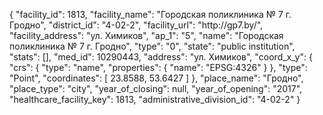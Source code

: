 {
    "facility_id": 1813,
    "facility_name": "Городская поликлиника № 7 г. Гродно",
    "district_id": "4-02-2",
    "facility_url": "http:\/\/gp7.by\/",
    "facility_address": "ул. Химиков",
    "ap_1": "5",
    "name": "Городская поликлиника № 7 г. Гродно",
    "type": "0",
    "state": "public institution",
    "stats": [],
    "med_id": 10290443,
    "address": "ул. Химиков",
    "coord_x_y": {
        "crs": {
            "type": "name",
            "properties": {
                "name": "EPSG:4326"
            }
        },
        "type": "Point",
        "coordinates": [
            23.8588,
            53.6427
        ]
    },
    "place_name": "Гродно",
    "place_type": "city",
    "year_of_closing": null,
    "year_of_opening": "2017",
    "healthcare_facility_key": 1813,
    "administrative_division_id": "4-02-2"
}